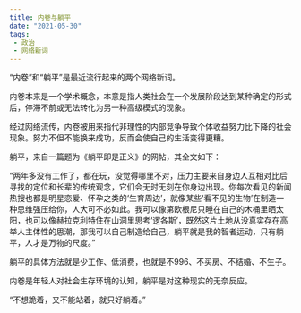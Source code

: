 ```yaml
---
title: 内卷与躺平
date: "2021-05-30"
tags: 
 - 政治
 - 网络新词
---
```


“内卷”和“躺平”是最近流行起来的两个网络新词。

内卷本来是一个学术概念，本意是指人类社会在一个发展阶段达到某种确定的形式后，停滞不前或无法转化为另一种高级模式的现象。

经过网络流传，内卷被用来指代非理性的内部竞争导致个体收益努力比下降的社会现象。努力不但不能换来成功，反而会使自己的生活变得更糟。

躺平，来自一篇题为《躺平即是正义》的网帖，其全文如下：

“两年多没有工作了，都在玩，没觉得哪里不对，压力主要来自身边人互相对比后寻找的定位和长辈的传统观念，它们会无时无刻在你身边出现。你每次看见的新闻热搜也都是明星恋爱、怀孕之类的‘生育周边’，就像某些‘看不见的生物’在制造一种思维强压给你，人大可不必如此。我可以像第欧根尼只睡在自己的木桶里晒太阳，也可以像赫拉克利特住在山洞里思考‘逻各斯’，既然这片土地从没真实存在高举人主体性的思潮，那我可以自己制造给自己，躺平就是我的智者运动，只有躺平，人才是万物的尺度。”

躺平的具体方法就是少工作、低消费，也就是不996、不买房、不结婚、不生子。

内卷是年轻人对社会生存环境的认知，躺平是对这种现实的无奈反应。

“不想跪着，又不能站着，就只好躺着。”